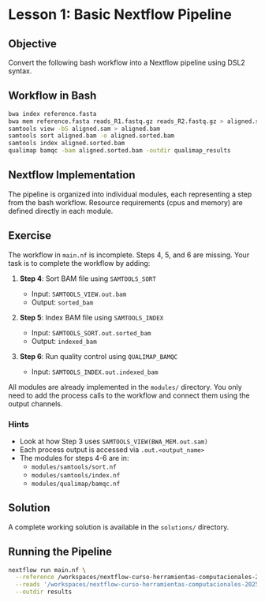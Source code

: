 # Lesson 1: Basic Nextflow Pipeline

## Objective

Convert the following bash workflow into a Nextflow pipeline using DSL2 syntax.

## Workflow in Bash

```bash
bwa index reference.fasta
bwa mem reference.fasta reads_R1.fastq.gz reads_R2.fastq.gz > aligned.sam
samtools view -bS aligned.sam > aligned.bam
samtools sort aligned.bam -o aligned.sorted.bam
samtools index aligned.sorted.bam
qualimap bamqc -bam aligned.sorted.bam -outdir qualimap_results
```

## Nextflow Implementation

The pipeline is organized into individual modules, each representing a step from the bash workflow. Resource requirements (cpus and memory) are defined directly in each module.

## Exercise

The workflow in `main.nf` is incomplete. Steps 4, 5, and 6 are missing. Your task is to complete the workflow by adding:

1. **Step 4**: Sort BAM file using `SAMTOOLS_SORT`
   - Input: `SAMTOOLS_VIEW.out.bam`
   - Output: `sorted_bam`

2. **Step 5**: Index BAM file using `SAMTOOLS_INDEX`
   - Input: `SAMTOOLS_SORT.out.sorted_bam`
   - Output: `indexed_bam`

3. **Step 6**: Run quality control using `QUALIMAP_BAMQC`
   - Input: `SAMTOOLS_INDEX.out.indexed_bam`

All modules are already implemented in the `modules/` directory. You only need to add the process calls to the workflow and connect them using the output channels.

### Hints

- Look at how Step 3 uses `SAMTOOLS_VIEW(BWA_MEM.out.sam)`
- Each process output is accessed via `.out.<output_name>`
- The modules for steps 4-6 are in:
  - `modules/samtools/sort.nf`
  - `modules/samtools/index.nf`
  - `modules/qualimap/bamqc.nf`

## Solution

A complete working solution is available in the `solutions/` directory.

## Running the Pipeline

```bash
nextflow run main.nf \
  --reference /workspaces/nextflow-curso-herramientas-computacionales-2025/assets/genome.fasta \
  --reads '/workspaces/nextflow-curso-herramientas-computacionales-2025/assets/test_{1,2}.fastq.gz' \
  --outdir results
```